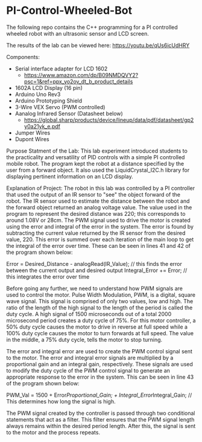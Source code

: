 # PI-Control-Wheeled-Bot
The following repo contains the C++ programming for a PI controlled wheeled robot with an ultrasonic sensor and LCD screen.

The results of the lab can be viewed here:
https://youtu.be/qUs6icUdHRY

Components:
- Serial interface adapter for LCD 1602
  - https://www.amazon.com/dp/B09NMDQVY2?psc=1&ref=ppx_yo2ov_dt_b_product_details
- 1602A LCD Display (16 pin)
- Arduino Uno Rev3
- Arduino Prototyping Shield
- 3-Wire VEX Servo (PWM controlled)
- Aanalog Infrared Sensor (Datasheet below)
  - https://global.sharp/products/device/lineup/data/pdf/datasheet/gp2y0a21yk_e.pdf
- Jumper Wires
- Dupont Wires

Purpose Statment of the Lab:
This lab experiment introduced students to the practicality and versatility of PID controls with a simple PI controlled mobile robot. The program kept the robot at a distance specified by the user from a forward object. It also used the LiquidCrystal_I2C.h library for displaying pertinent information on an LCD display.

Explanation of Project:
The robot in this lab was controlled by a PI controller that used the output of an IR sensor to "see" the object forward of the robot. The IR sensor used to estimate the distance between the robot and the forward object returned an analog voltage value. The value used in the program to represent the desired distance was 220; this corresponds to around 1.08V or 28cm. The PWM signal used to drive the motor is created using the error and integral of the error in the system. The error is found by subtracting the current value returned by the IR sensor from the desired value, 220. This error is summed over each iteration of the main loop to get the integral of the error over time. These can be seen in lines 41 and 42 of the program shown below:

  Error = Desired_Distance - analogRead(IR_Value); // this finds the error between the current output and desired output
  Integral_Error += Error; // this integrates the error over time

Before going any further, we need to understand how PWM signals are used to control the motor. Pulse Width Modulation, PWM, is a digital, square wave signal. This signal is comprised of only two values, low and high. The ratio of the length of the high signal to the length of the period is called the duty cycle. A high signal of 1500 microseconds out of a total 2000 microsecond period creates a duty cycle of 75%. For this motor controller, a 50% duty cycle causes the motor to drive in reverse at full speed while a 100% duty cycle causes the motor to turn forwards at full speed. The value in the middle, a 75% duty cycle, tells the motor to stop turning.

The error and integral error are used to create the PWM control signal sent to the motor. The error and integral error signals are multiplied by a proportional gain and an integral gain, respectively. These signals are used to modify the duty cycle of the PWM control signal to generate an appropriate response to the error in the system. This can be seen in line 43 of the program shown below:

  PWM_Val = 1500 + Error*Proportional_Gain; + Integral_Error*Integral_Gain; // This determines how long the signal is high.

The PWM signal created by the controller is passed through two conditional statements that act as a filter. This filter ensures that the PWM signal length always remains within the desired period length. After this, the signal is sent to the motor and the process repeats.
